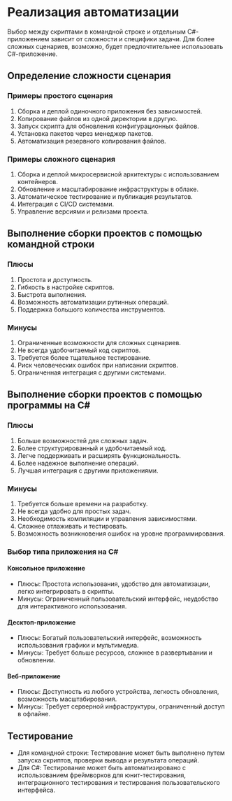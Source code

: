 # Реализация автоматизации

Выбор между скриптами в командной строке и отдельным C#-приложением зависит от сложности и специфики задачи. Для более сложных сценариев, возможно, будет предпочтительнее использовать C#-приложение.

## Определение сложности сценария

### Примеры простого сценария

1. Сборка и деплой одиночного приложения без зависимостей.
2. Копирование файлов из одной директории в другую.
3. Запуск скрипта для обновления конфигурационных файлов.
4. Установка пакетов через менеджер пакетов.
5. Автоматизация резервного копирования файлов.

### Примеры сложного сценария

1. Сборка и деплой микросервисной архитектуры с использованием контейнеров.
2. Обновление и масштабирование инфраструктуры в облаке.
3. Автоматическое тестирование и публикация результатов.
4. Интеграция с CI/CD системами.
5. Управление версиями и релизами проекта.

## Выполнение сборки проектов с помощью командной строки

### Плюсы

1. Простота и доступность.
2. Гибкость в настройке скриптов.
3. Быстрота выполнения.
4. Возможность автоматизации рутинных операций.
5. Поддержка большого количества инструментов.

### Минусы

1. Ограниченные возможности для сложных сценариев.
2. Не всегда удобочитаемый код скриптов.
3. Требуется более тщательное тестирование.
4. Риск человеческих ошибок при написании скриптов.
5. Ограниченная интеграция с другими системами.

## Выполнение сборки проектов с помощью программы на C#

### Плюсы

1. Больше возможностей для сложных задач.
2. Более структурированный и удобочитаемый код.
3. Легче поддерживать и расширять функциональность.
4. Более надежное выполнение операций.
5. Лучшая интеграция с другими приложениями.

### Минусы

1. Требуется больше времени на разработку.
2. Не всегда удобно для простых задач.
3. Необходимость компиляции и управления зависимостями.
4. Сложнее отлаживать и тестировать.
5. Возможность возникновения ошибок на уровне программирования.

### Выбор типа приложения на C#

#### Консольное приложение

- Плюсы: Простота использования, удобство для автоматизации, легко интегрировать в скрипты.
- Минусы: Ограниченный пользовательский интерфейс, неудобство для интерактивного использования.

#### Десктоп-приложение

- Плюсы: Богатый пользовательский интерфейс, возможность использования графики и мультимедиа.
- Минусы: Требует больше ресурсов, сложнее в развертывании и обновлении.

#### Веб-приложение

- Плюсы: Доступность из любого устройства, легкость обновления, возможность масштабирования.
- Минусы: Требует серверной инфраструктуры, ограниченный доступ в офлайне.

## Тестирование

- Для командной строки: Тестирование может быть выполнено путем запуска скриптов, проверки вывода и результата операций.
- Для C#: Тестирование может быть автоматизировано с использованием фреймворков для юнит-тестирования, интеграционного тестирования и тестирования пользовательского интерфейса.
